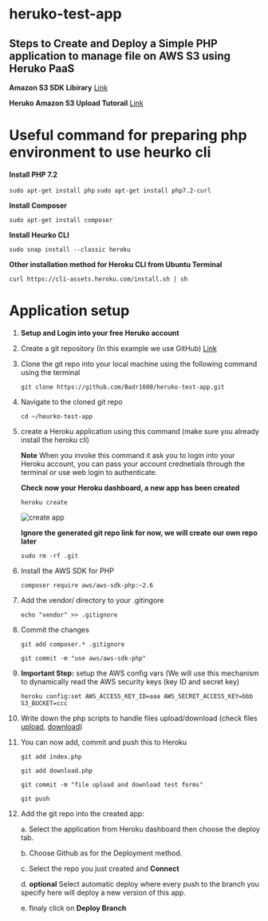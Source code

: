 # heruko-test-app

## Steps to Create and Deploy a Simple PHP application to manage file on AWS S3 using Heruko PaaS

**Amazon S3 SDK Libirary** [Link](https://docs.aws.amazon.com/aws-sdk-php/v3/api/class-Aws.S3.S3Client.html)

**Heruko Amazon S3 Upload Tutorail** [Link](https://devcenter.heroku.com/articles/s3-upload-php)

# Useful command for preparing php environment to use heurko cli

**Install PHP 7.2**

 `sudo apt-get install php`
 `sudo apt-get install php7.2-curl`

**Install Composer**

 `sudo apt-get install composer`

**Install Heurko CLI**

 `sudo snap install --classic heroku`

**Other installation method for Heroku CLI from Ubuntu Terminal**

 `curl https://cli-assets.heroku.com/install.sh | sh`

# Application setup

1. **Setup and Login into your free Heruko account**

2. Create a git repository (In this example we use GitHub) [Link](https://help.github.com/articles/create-a-repo/)

3. Clone the git repo into your local machine using the following command using the terminal 

   `git clone https://github.com/Badr1600/heruko-test-app.git`
   
4. Navigate to the cloned git repo

   `cd ~/heurko-test-app`
   
5. create a Heroku application using this command (make sure you already install the heroku cli) 
   
    **Note** When you invoke this command it ask you to login into your Heroku account, you can pass your account crednetials through the terminal or use web login to authenticate.
    
    **Check now your Heroku dashboard, a new app has been created**
    
    `heroku create`
   
   ![create app](https://user-images.githubusercontent.com/9883712/51892454-f927fc00-236f-11e9-9a6d-29f2743e674b.png)
   
   **Ignore the generated git repo link for now, we will create our own repo later**
   
   `sudo rm -rf .git`
   
6. Install the AWS SDK for PHP

   `composer require aws/aws-sdk-php:~2.6`
   
7. Add the vendor/ directory to your .gitingore

   `echo "vendor" >> .gitignore`
   
8. Commit the changes

   `git add composer.* .gitignore`
   
   `git commit -m "use aws/aws-sdk-php"`
   
9. **Important Step:** setup the AWS config vars (We will use this mechanism to dynamically read the AWS security keys (key ID and secret key)

   `heroku config:set AWS_ACCESS_KEY_ID=aaa AWS_SECRET_ACCESS_KEY=bbb S3_BUCKET=ccc`
   
10. Write down the php scripts to handle files upload/download (check files [upload](https://github.com/Badr1600/heruko-test-app/blob/master/index.php), [download](https://github.com/Badr1600/heruko-test-app/blob/master/list.php))

11. You can now add, commit and push this to Heroku

    `git add index.php`
   
    `git add download.php`
   
    `git commit -m "file upload and download test forms"`
   
    `git push`
   
12. Add the git repo into the created app:

    a. Select the application from Heroku dashboard then choose the deploy tab.
    
    b. Choose Github as for the Deployment method.
    
    c. Select the repo you just created and **Connect**
    
    d. **optional** Select automatic deploy where every push to the branch you specify here will deploy a new version of this app.
    
    e. finaly click on **Deploy Branch**
    
    

